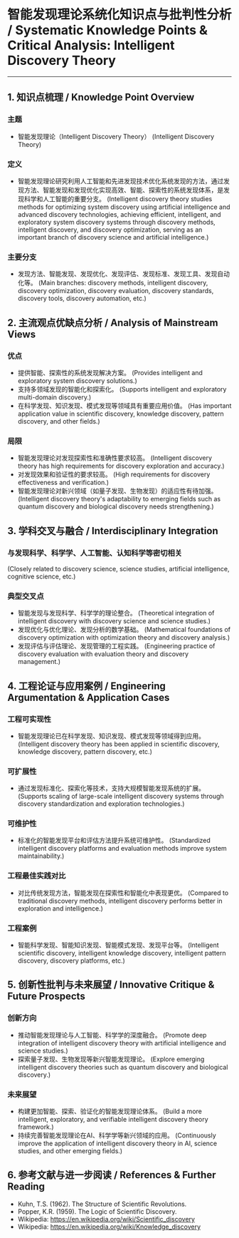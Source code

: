 # 智能发现理论系统化知识点与批判性分析 / Systematic Knowledge Points & Critical Analysis: Intelligent Discovery Theory

---

## 1. 知识点梳理 / Knowledge Point Overview

### 主题

- 智能发现理论（Intelligent Discovery Theory）
  (Intelligent Discovery Theory)

### 定义

- 智能发现理论研究利用人工智能和先进发现技术优化系统发现的方法，通过发现方法、智能发现和发现优化实现高效、智能、探索性的系统发现体系，是发现科学和人工智能的重要分支。
  (Intelligent discovery theory studies methods for optimizing system discovery using artificial intelligence and advanced discovery technologies, achieving efficient, intelligent, and exploratory system discovery systems through discovery methods, intelligent discovery, and discovery optimization, serving as an important branch of discovery science and artificial intelligence.)

### 主要分支

- 发现方法、智能发现、发现优化、发现评估、发现标准、发现工具、发现自动化等。
  (Main branches: discovery methods, intelligent discovery, discovery optimization, discovery evaluation, discovery standards, discovery tools, discovery automation, etc.)

## 2. 主流观点优缺点分析 / Analysis of Mainstream Views

### 优点

- 提供智能、探索性的系统发现解决方案。
  (Provides intelligent and exploratory system discovery solutions.)
- 支持多领域发现的智能化和探索化。
  (Supports intelligent and exploratory multi-domain discovery.)
- 在科学发现、知识发现、模式发现等领域具有重要应用价值。
  (Has important application value in scientific discovery, knowledge discovery, pattern discovery, and other fields.)

### 局限

- 智能发现理论对发现探索性和准确性要求较高。
  (Intelligent discovery theory has high requirements for discovery exploration and accuracy.)
- 对发现效果和验证性的要求较高。
  (High requirements for discovery effectiveness and verification.)
- 智能发现理论对新兴领域（如量子发现、生物发现）的适应性有待加强。
  (Intelligent discovery theory's adaptability to emerging fields such as quantum discovery and biological discovery needs strengthening.)

## 3. 学科交叉与融合 / Interdisciplinary Integration

### 与发现科学、科学学、人工智能、认知科学等密切相关

  (Closely related to discovery science, science studies, artificial intelligence, cognitive science, etc.)

### 典型交叉点

- 智能发现与发现科学、科学学的理论整合。
  (Theoretical integration of intelligent discovery with discovery science and science studies.)
- 发现优化与优化理论、发现分析的数学基础。
  (Mathematical foundations of discovery optimization with optimization theory and discovery analysis.)
- 发现评估与评估理论、发现管理的工程实践。
  (Engineering practice of discovery evaluation with evaluation theory and discovery management.)

## 4. 工程论证与应用案例 / Engineering Argumentation & Application Cases

### 工程可实现性

- 智能发现理论已在科学发现、知识发现、模式发现等领域得到应用。
  (Intelligent discovery theory has been applied in scientific discovery, knowledge discovery, pattern discovery, etc.)

### 可扩展性

- 通过发现标准化、探索化等技术，支持大规模智能发现系统的扩展。
  (Supports scaling of large-scale intelligent discovery systems through discovery standardization and exploration technologies.)

### 可维护性

- 标准化的智能发现平台和评估方法提升系统可维护性。
  (Standardized intelligent discovery platforms and evaluation methods improve system maintainability.)

### 工程最佳实践对比

- 对比传统发现方法，智能发现在探索性和智能化中表现更优。
  (Compared to traditional discovery methods, intelligent discovery performs better in exploration and intelligence.)

### 工程案例

- 智能科学发现、智能知识发现、智能模式发现、发现平台等。
  (Intelligent scientific discovery, intelligent knowledge discovery, intelligent pattern discovery, discovery platforms, etc.)

## 5. 创新性批判与未来展望 / Innovative Critique & Future Prospects

### 创新方向

- 推动智能发现理论与人工智能、科学学的深度融合。
  (Promote deep integration of intelligent discovery theory with artificial intelligence and science studies.)
- 探索量子发现、生物发现等新兴智能发现理论。
  (Explore emerging intelligent discovery theories such as quantum discovery and biological discovery.)

### 未来展望

- 构建更加智能、探索、验证化的智能发现理论体系。
  (Build a more intelligent, exploratory, and verifiable intelligent discovery theory framework.)
- 持续完善智能发现理论在AI、科学学等新兴领域的应用。
  (Continuously improve the application of intelligent discovery theory in AI, science studies, and other emerging fields.)

## 6. 参考文献与进一步阅读 / References & Further Reading

- Kuhn, T.S. (1962). The Structure of Scientific Revolutions.
- Popper, K.R. (1959). The Logic of Scientific Discovery.
- Wikipedia: <https://en.wikipedia.org/wiki/Scientific_discovery>
- Wikipedia: <https://en.wikipedia.org/wiki/Knowledge_discovery>
